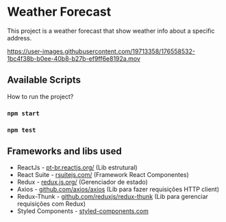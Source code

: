 # Weather Forecast

This project is a weather forecast that show weather info about a specific address.

https://user-images.githubusercontent.com/19713358/176558532-1bc4f38b-b0ee-40b8-b27b-ef9ff6e8192a.mov

## Available Scripts

How to run the project?

### `npm start`

### `npm test`

## Frameworks and libs used

- ReactJs - <a href="https://pt-br.reactjs.org/">pt-br.reactjs.org/</a> (Lib estrutural)
- React Suite - <a href="https://rsuitejs.com/">rsuitejs.com/</a> (Framework React Componentes)
- Redux - <a href="https://redux.js.org/">redux.js.org/</a> (Gerenciador de estado)
- Axios - <a href="https://github.com/axios/axios">github.com/axios/axios</a> (Lib para fazer requisições HTTP client)
- Redux-Thunk - <a href="https://github.com/reduxjs/redux-thunk">github.com/reduxjs/redux-thunk</a> (Lib para gerenciar requisições com Redux)
- Styled Components - <a href="https://styled-components.com">styled-components.com</a> 
